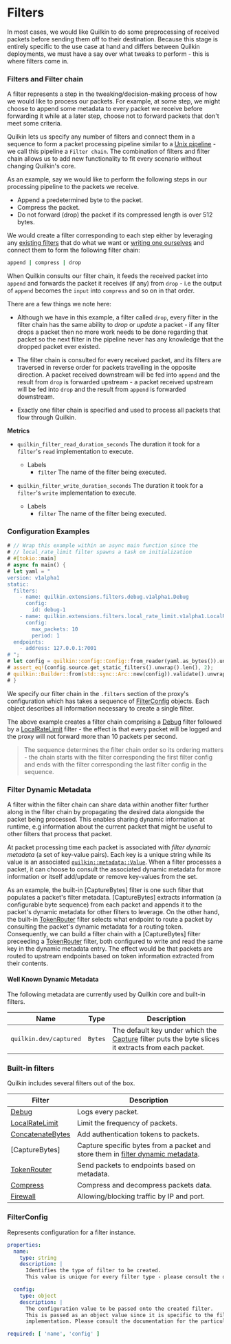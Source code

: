 # Filters

In most cases, we would like Quilkin to do some preprocessing of received packets before sending them off to their destination. Because this stage is entirely specific to the use case at hand and differs between Quilkin deployments, we must have a say over what tweaks to perform - this is where filters come in.

### Filters and Filter chain
A filter represents a step in the tweaking/decision-making process of how we would like to process our packets. For example, at some step, we might choose to append some metadata to every packet we receive before forwarding it while at a later step, choose not to forward packets that don't meet some criteria.

Quilkin lets us specify any number of filters and connect them in a sequence to form a packet processing pipeline similar to a <a href="https://en.wikipedia.org/wiki/Pipeline_(Unix)" target="_blank">Unix pipeline</a> - we call this pipeline a `Filter chain`. The combination of filters and filter chain allows us to add new functionality to fit every scenario without changing Quilkin's core.

As an example, say we would like to perform the following steps in our processing pipeline to the packets we receive.

* Append a predetermined byte to the packet.
* Compress the packet.
* Do not forward (drop) the packet if its compressed length is over 512 bytes.

We would create a filter corresponding to each step either by leveraging any [existing filters](#built-in-filters)
that do what we want or [writing one ourselves](./filters/writing_custom_filters.md) and connect them to form the 
following filter chain:

```bash
append | compress | drop
```

When Quilkin consults our filter chain, it feeds the received packet into `append` and forwards the packet it receives (if any) from `drop` - i.e the output of `append` becomes the `input` into `compress` and so on in that order.

There are a few things we note here:

* Although we have in this example, a filter called `drop`, every filter in the filter chain has the same ability to *drop* or *update* a packet - if any filter drops a packet then no more work needs to be done regarding that packet so the next filter in the pipeline never has any knowledge that the dropped packet ever existed.

* The filter chain is consulted for every received packet, and its filters are traversed in reverse order for packets travelling in the opposite direction.
  A packet received downstream will be fed into `append` and the result from `drop` is forwarded upstream - a packet received upstream will be fed into `drop` and the result from `append` is forwarded downstream.

* Exactly one filter chain is specified and used to process all packets that flow through Quilkin.

**Metrics**

* `quilkin_filter_read_duration_seconds` The duration it took for a `filter`'s
  `read` implementation to execute.
  * Labels
    * `filter` The name of the filter being executed.

* `quilkin_filter_write_duration_seconds` The duration it took for a `filter`'s
  `write` implementation to execute.
  * Labels
    * `filter` The name of the filter being executed.

### Configuration Examples ###

```rust
# // Wrap this example within an async main function since the
# // local_rate_limit filter spawns a task on initialization
# #[tokio::main]
# async fn main() {
# let yaml = "
version: v1alpha1
static:
  filters:
    - name: quilkin.extensions.filters.debug.v1alpha1.Debug
      config:
        id: debug-1
    - name: quilkin.extensions.filters.local_rate_limit.v1alpha1.LocalRateLimit
      config:
        max_packets: 10
        period: 1
  endpoints:
    - address: 127.0.0.1:7001
# ";
# let config = quilkin::config::Config::from_reader(yaml.as_bytes()).unwrap();
# assert_eq!(config.source.get_static_filters().unwrap().len(), 2);
# quilkin::Builder::from(std::sync::Arc::new(config)).validate().unwrap();
# }
```

We specify our filter chain in the `.filters` section of the proxy's configuration which has takes a sequence of [FilterConfig](#filter-config) objects. Each object describes all information necessary to create a single filter.

The above example creates a filter chain comprising a [Debug] filter followed by a [LocalRateLimit] filter - the effect is that every packet will be logged and the proxy will not forward more than 10 packets per second.

> The sequence determines the filter chain order so its ordering matters - the chain starts with the filter corresponding the first filter config and ends with the filter corresponding the last filter config in the sequence.

### Filter Dynamic Metadata

A filter within the filter chain can share data within another filter further along in the filter chain by propagating the desired data alongside the packet being processed.
This enables sharing dynamic information at runtime, e.g information about the current packet that might be useful to other filters that process that packet.

At packet processing time each packet is associated with _filter dynamic metadata_ (a set of key-value pairs). Each key is a unique string while its value is an associated [`quilkin::metadata::Value`].
When a filter processes a packet, it can choose to consult the associated dynamic metadata for more information or itself add/update or remove key-values from the set.

As an example, the built-in [CaptureBytes] filter is one such filter that populates a packet's filter metadata.
[CaptureBytes] extracts information (a configurable byte sequence) from each packet and appends it to the packet's dynamic metadata for other filters to leverage.
On the other hand, the built-in [TokenRouter] filter selects what endpoint to route a packet by consulting the packet's dynamic metadata for a routing token.
Consequently, we can build a filter chain with a [CaptureBytes] filter preceeding a [TokenRouter] filter, both configured to write and read the same key in the dynamic metadata entry. The effect would be that packets are routed to upstream endpoints based on token information extracted from their contents.

#### Well Known Dynamic Metadata

The following metadata are currently used by Quilkin core and built-in filters.

| Name | Type | Description |
|------|------|-------------|
| `quilkin.dev/captured` | `Bytes` | The default key under which the [Capture] filter puts the byte slices it extracts from each packet. |

### Built-in filters <a name="built-in-filters"></a>
Quilkin includes several filters out of the box.

| Filter                                    | Description                    |
| ----------------------------------------- | ------------------------------ |
| [Debug]                | Logs every packet.              |
| [LocalRateLimit] | Limit the frequency of packets. |
| [ConcatenateBytes](./filters/concatenate_bytes.md) | Add authentication tokens to packets. |
| [CaptureBytes] | Capture specific bytes from a packet and store them in [filter dynamic metadata](#filter-dynamic-metadata). |
| [TokenRouter] | Send packets to endpoints based on metadata. |
| [Compress](./filters/compress.md) | Compress and decompress packets data. |
| [Firewall](./filters/firewall.md) | Allowing/blocking traffic by IP and port. |

### FilterConfig <a name="filter-config"></a>
Represents configuration for a filter instance.

```yaml
properties:
  name:
    type: string
    description: |
      Identifies the type of filter to be created.
      This value is unique for every filter type - please consult the documentation for the particular filter for this value.

  config:
    type: object
    description: |
      The configuration value to be passed onto the created filter.
      This is passed as an object value since it is specific to the filter's type and is validated by the filter
      implementation. Please consult the documentation for the particular filter for its schema.

required: [ 'name', 'config' ]
```

[Capture]: ./filters/capture.md
[TokenRouter]: ./filters/token_router.md
[Debug]: ./filters/debug.md
[LocalRateLimit]: ./filters/local_rate_limit.md
[`quilkin::metadata::Value`]: ../api/quilkin/metadata/enum.Value.html
